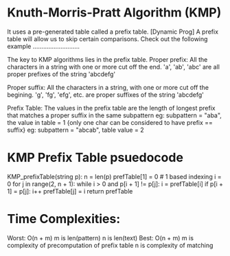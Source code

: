 # Knuth-Morris-Pratt Algorithm (KMP)

It uses a pre-generated table called a prefix table. [Dynamic Prog]
A prefix table will allow us to skip certain comparisons.
Check out the following example
...........................

The key to KMP algorithms lies in the prefix table.
Proper prefix: 
All the characters in a string with one or more cut off the end.
'a', 'ab', 'abc' are all proper prefixes of the string 'abcdefg'

Proper suffix: 
All the characters in a string, with one or more cut off the begining.
'g', 'fg', 'efg', etc. are  proper suffixes of the string 'abcdefg'

Prefix Table:
The values in the prefix table are the length of longest prefix that matches a proper suffix in the same subpattern
eg: subpattern = "aba", the value in table = 1 {only one char can be considered to have prefix == suffix} 
eg: subpattern = "abcab", table value = 2


# KMP Prefix Table psuedocode
KMP_prefixTable(string p):
	n = len(p)
	prefTable[1] = 0 # 1 based indexing
	i = 0
	for j in range(2, n + 1):
		while i > 0 and p[i + 1] != p[j]:
			i = prefTable[i]
	if p[i + 1] = p[j]:
		i++
	prefTable[j] = i
	return prefTable

# Time Complexities: 	
Worst: O(n + m) 
	m is len(pattern)
	n is len(text)
Best: O(n + m)
	m is complexity of precomputation of prefix table
	n is complexity of matching
